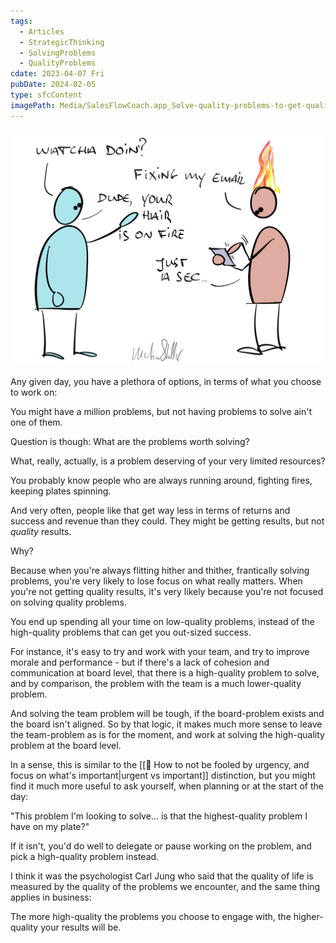 ```yaml
---
tags:
  - Articles
  - StrategicThinking
  - SolvingProblems
  - QualityProblems
cdate: 2023-04-07 Fri
pubDate: 2024-02-05
type: sfcContent
imagePath: Media/SalesFlowCoach.app_Solve-quality-problems-to-get-quality-results_MartinStellar.png
---
```


![](Media/SalesFlowCoach.app_Solve-quality-problems-to-get-quality-results_MartinStellar.png)

Any given day, you have a plethora of options, in terms of what you choose to work on:

You might have a million problems, but not having problems to solve ain't one of them.

Question is though: What are the problems worth solving?

What, really, actually, is a problem deserving of your very limited resources?

You probably know people who are always running around, fighting fires, keeping plates spinning.

And very often, people like that get way less in terms of returns and success and revenue than they could. They might be getting results, but not *quality* results.

Why?

Because when you're always flitting hither and thither, frantically solving problems, you're very likely to lose focus on what really matters. When you're not getting quality results, it's very likely because you're not focused on solving quality problems.

You end up spending all your time on low-quality problems, instead of the high-quality problems that can get you out-sized success.

For instance, it's easy to try and work with your team, and try to improve morale and performance - but if there's a lack of cohesion and communication at board level, that there is a high-quality problem to solve, and by comparison, the problem with the team is a much lower-quality problem.

And solving the team problem will be tough, if the board-problem exists and the board isn't aligned. So by that logic, it makes much more sense to leave the team-problem as is for the moment, and work at solving the high-quality problem at the board level.

In a sense, this is similar to the [[📄 How to not be fooled by urgency, and focus on what's important|urgent vs important]] distinction, but you might find it much more useful to ask yourself, when planning or at the start of the day:

"This problem I'm looking to solve... is that the highest-quality problem I have on my plate?"

If it isn't, you'd do well to delegate or pause working on the problem, and pick a high-quality problem instead.

I think it was the psychologist Carl Jung who said that the quality of life is measured by the quality of the problems we encounter, and the same thing applies in business:

The more high-quality the problems you choose to engage with, the higher-quality your results will be.
